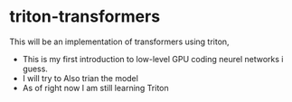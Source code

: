# triton-transformers

This will be an implementation of  transformers using triton, 
- This is my first introduction to low-level GPU coding neurel networks i guess. 
- I will try to Also trian the model 
- As of right now I am still learning Triton 
